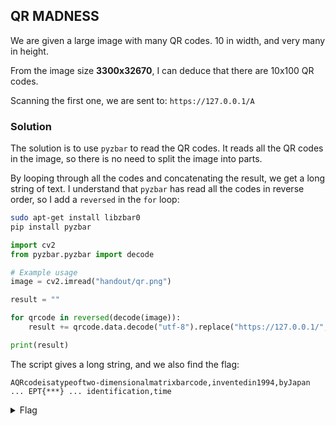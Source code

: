 ## QR MADNESS

We are given a large image with many QR codes. 10 in width, and very many in height.

From the image size **3300x32670**, I can deduce that there are 10x100 QR codes.

Scanning the first one, we are sent to: `https://127.0.0.1/A`

### Solution

The solution is to use `pyzbar` to read the QR codes. It reads all the QR codes in the image, so there is no need to split the image into parts.

By looping through all the codes and concatenating the result, we get a long string of text. I understand that `pyzbar` has read all the codes in reverse order, so I add a `reversed` in the `for` loop:

```bash
sudo apt-get install libzbar0
pip install pyzbar
```

```python
import cv2
from pyzbar.pyzbar import decode

# Example usage
image = cv2.imread("handout/qr.png")

result = ""

for qrcode in reversed(decode(image)):
    result += qrcode.data.decode("utf-8").replace("https://127.0.0.1/", "")

print(result)
```

The script gives a long string, and we also find the flag:

```
AQRcodeisatypeoftwo-dimensionalmatrixbarcode,inventedin1994,byJapan ... EPT{***} ... identification,time
```

<details>
<summary>Flag</summary>

`EPT{QR_qu3st_0wn3d_2024}`
</details>